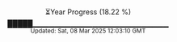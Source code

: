 <p align="center">
⏳Year Progress (18.22 %)<br>
█████▁▁▁▁▁▁▁▁▁▁▁▁▁▁▁▁▁▁▁▁▁▁▁▁▁ <br>
<sub>Updated: Sat, 08 Mar 2025 12:03:10 GMT</sub>
</p>

